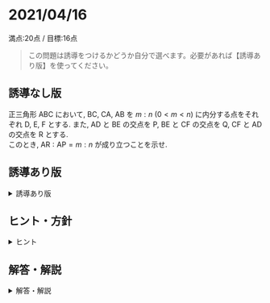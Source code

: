 # 2021/04/16

満点:20点 / 目標:16点

> この問題は誘導をつけるかどうか自分で選べます。必要があれば【誘導あり版】を使ってください。

## 誘導なし版

正三角形 $\mathrm{ABC}$ において, $\mathrm{BC}$, $\mathrm{CA}$, $\mathrm{AB}$ を $m:n$ $(0 < m < n)$ に内分する点をそれぞれ $\mathrm{D}$, $\mathrm{E}$, $\mathrm{F}$ とする.
また, $\mathrm{AD}$ と $\mathrm{BE}$ の交点を $\mathrm{P}$, $\mathrm{BE}$ と $\mathrm{CF}$ の交点を $\mathrm{Q}$, $\mathrm{CF}$ と $\mathrm{AD}$ の交点を $\mathrm{R}$ とする.<br>
このとき, $\mathrm{AR} : \mathrm{AP} = m : n$ が成り立つことを示せ.

<div style="page-break-before:always"></div>

## 誘導あり版

<details markdown="1">
<summary>誘導あり版</summary>

正三角形 $\mathrm{ABC}$ において, $\mathrm{BC}$, $\mathrm{CA}$, $\mathrm{AB}$ を $m:n$ $(0 < m < n)$ に内分する点をそれぞれ $\mathrm{D}$, $\mathrm{E}$, $\mathrm{F}$ とする.
また, $\mathrm{AD}$ と $\mathrm{BE}$ の交点を $\mathrm{P}$, $\mathrm{BE}$ と $\mathrm{CF}$ の交点を $\mathrm{Q}$, $\mathrm{CF}$ と $\mathrm{AD}$ の交点を $\mathrm{R}$ とする. 次の問に答えよ.

(1) 三角形 $\mathrm{PQR}$ は正三角形であることを示せ.

(2) $\mathrm{AR} : \mathrm{AP} = m : n$ が成り立つことを示せ.

</details>

## ヒント・方針

<details markdown="1">
<summary>ヒント</summary>

(1) **まずは図を描く.** 正三角形の性質を考え, 何を示すべきか考える.

(2) 図の必要な部分だけ抽出し, メネラウスの定理を適用する.

</details>

<div style="page-break-before:always"></div>

## 解答・解説

<details markdown="1">
<summary>解答・解説</summary>

久しぶりに図形の問題です. この問題は幾何的解法かベクトルで解くのがよいと思います. 

### 図形問題の解法選択

高校生が図形を扱うときにはいくつか選択肢があり, それぞれ利点と欠点があります. まとめてみました.

|選択肢|旧課程(-2021)|新課程(2022-)|長所|短所|
|--|--|--|--|--|
|幾何的解法|中1~数学A|中1~数学A|記述が簡潔|ひらめき勝負|
|座標平面|数学II|数学II|計算で解決できる|設定ミスると解けない<br>計算量が多い|
|ベクトル|数学B|**数学C**|計算で解決できる|特になし|
|複素数平面|数学III|**数学C**|回転移動に強い|難しい|

図形を扱うなら, ざっくり考察して解き進めれば解けてしまうベクトルが一番楽だと思います. ベクトルが封印されると本格的に文系は図形で困ると思います.

### メネラウスの定理と使い方

メネラウスの定理は, なんとなくで使っている人が多そうですが, 定義がしっかり存在します.

|![](img/menelaos_01.jpg)|![](img/menelaos_02.jpg)|
|:--:|:--:|
|図1 いつものメネラウス|図2 見慣れないメネラウス|

どちらも, $\triangle \mathrm{ABC}$ や各辺の延長線上に直線 $l$ が刺さった図形です. このとき,

$$\frac{\mathrm{AP}}{\mathrm{PB}} \cdot \frac{\mathrm{BQ}}{\mathrm{QC}} \cdot \frac{\mathrm{CR}}{\mathrm{RA}} = 1 $$

が成り立ちます. イメージとしては, **必ず $\mathrm{P}$, $\mathrm{Q}$, $\mathrm{R}$ を経由して $\mathrm{A}$, $\mathrm{B}$, $\mathrm{C}$ を巡回する**と考えればよいでしょう.

メネラウスの定理を使うときは, 答案に

> $\triangle \mathrm{ABC}$ と直線 $l$ にメネラウスの定理を適用して,

と書いておくと紛れのない答案になってわかりやすくなります.

### 答案にどこまで書けばいいのか問題

中学校でさんざんやらされた三角形の合同/相似の証明は, 高校では厳密に書かなくても許されることが多いです. **この問題の主題は何なのか**を考えて記述を調整する必要があります. これはほかの分野でも同じです.
今回の答案では, $\triangle \mathrm{AFR} \equiv \triangle \mathrm{CEQ}$ であることをほぼ説明なしに使っていますが, これはさすがにもう少し丁寧に書いたほうがいいです.

### 別解について

少なくとも以下のような解法が考えられます.

- $\triangle \mathrm{PQR}$ が正三角形であることを示すために, $\mathrm{PQ}=\mathrm{QR}=\mathrm{RP}$ を示す解法
- ベクトルを用いる解法

また, $\mathrm{AR}=\mathrm{CQ}$ であることを「対称性から」と書いて, 減点されるかどうかはわかりません. 受験本番では記述は相対評価であることを踏まえると, ギャンブルです. なにか一言付け加えておくのが安全でしょう.

![](img/mathterro_20210416.jpg)

</details>